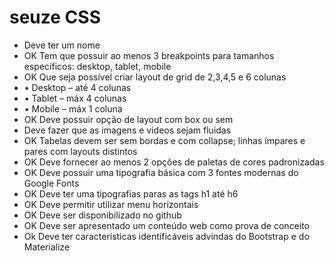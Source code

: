 # seuze CSS
- Deve ter um nome
- OK Tem que possuir ao menos 3 breakpoints para tamanhos específicos: desktop, tablet, mobile
- OK Que seja possível criar layout de grid de 2,3,4,5 e 6 colunas
- • Desktop – até 4 colunas
- • Tablet – máx 4 colunas
- • Mobile – máx 1 coluna
- OK Deve possuir opção de layout com box ou sem
- Deve fazer que as imagens e videos sejam fluidas
- OK Tabelas devem ser sem bordas e com collapse; linhas ímpares e pares com layouts distintos
- OK Deve fornecer ao menos 2 opções de paletas de cores padronizadas
- OK Deve possuir uma tipografia básica com 3 fontes modernas do Google Fonts
- OK Deve ter uma tipografias paras as tags h1 até h6
- OK Deve permitir utilizar menu horizontais
- OK Deve ser disponibilizado no github
- OK Deve ser apresentado um conteúdo web como prova de conceito
- Ok Deve ter características identificáveis advindas do Bootstrap e do Materialize
